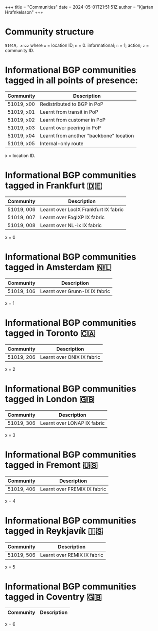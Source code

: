 +++
title = "Communities"
date = 2024-05-01T21:51:51Z
author = "Kjartan Hrafnkelsson"
+++

# Community structure

`51019, xnzz` where `x` = location ID; `n` = 0: informational; `n` = 1; action; `z` = community ID.

# Informational BGP communities tagged in all points of presence:

|  Community  | Description                             |
|-------------|-----------------------------------------|
| 51019, x00  | Redistributed to BGP in PoP             |
| 51019, x01  | Learnt from transit in PoP              |
| 51019, x02  | Learnt from customer in PoP             |
| 51019, x03  | Learnt over peering in PoP              |
| 51019, x04  | Learnt from another "backbone" location |
| 51019, x05  | Internal-only route                     |

x = location ID.

# Informational BGP communities tagged in Frankfurt 🇩🇪

|  Community  | Description                           |
|-------------|---------------------------------------|
| 51019, 006  | Learnt over LocIX Frankfurt IX fabric |
| 51019, 007  | Learnt over FogIXP IX fabric          |
| 51019, 008  | Learnt over NL-ix IX fabric           |

x = 0

# Informational BGP communities tagged in Amsterdam 🇳🇱

|  Community  | Description                    |
|-------------|--------------------------------|
| 51019, 106  | Learnt over Grunn-IX IX fabric |

x = 1

# Informational BGP communities tagged in Toronto 🇨🇦

|  Community  | Description                |
|-------------|----------------------------|
| 51019, 206  | Learnt over ONIX IX fabric |

x = 2

# Informational BGP communities tagged in London 🇬🇧

|  Community  | Description                 |
|-------------|-----------------------------|
| 51019, 306  | Learnt over LONAP IX fabric |

x = 3

# Informational BGP communities tagged in Fremont 🇺🇸

|  Community  | Description                  |
|-------------|------------------------------|
| 51019, 406  | Learnt over FREMIX IX fabric |

x = 4

# Informational BGP communities tagged in Reykjavík 🇮🇸

|  Community  | Description                 |
|-------------|-----------------------------|
| 51019, 506  | Learnt over REMIX IX fabric |

x = 5

# Informational BGP communities tagged in Coventry 🇬🇧

|  Community  | Description                 |
|-------------|-----------------------------|

x = 6